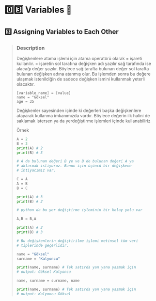 # :zero::three: Variables :bookmark:
## :three: Assigning Variables to Each Other
> ### Description
> Değişkenlere atama işlemi için atama operatörü
> olarak = işareti kullanılır.
> = işaretin sol tarafına değişken adı yazılır
> sağ tarafında ise alacağı değer yazılır.
> Böylece sağ tarafta bulunan değer sol tarafta
> bulunan değişken adına atanmış olur.
> Bu işlemden sonra bu değere ulaşmak istenildiğin de
> sadece değişken ismini kullanmak yeterli olacaktır.
> 
> ```
> [variable_name] = [value]
> name = "Göksel"
> age = 35
> ```
> 
> Değişkenler sayesinden içinde ki değerleri başka değişkenlere
> atayarak kullanma imkanımızda vardır. Böylece değerin ilk halini
> de saklamak istersen ya da yerdeğiştirme işlemleri içinde kullanabiliriz
> 
> Örnek
> ``` python
> A = 2
> B = 3
> print(A) # 2
> print(B) # 3 
> 
> # A da bulunan değeri B ye ve B de bulunan değeri A ya 
> # aktarmak istiyoruz. Bunun için üçüncü bir değişkene
> # ihtiyacımız var.
> 
> C = A
> A = B
> B = C
> 
> print(A) # 3
> print(B) # 2
> 
> # python da bu yer değiştirme işleminin bir kolay yolu var
> 
> A,B = B,A
> 
> print(A) # 2
> print(B) # 3
> 
> # Bu değişkenlerin değiştirilme işlemi metinsel tüm veri
> # tiplerinde geçerlidir.
> 
> name = "Göksel"
> surname = "Kalyoncu"
> 
> print(name, surname) # Tek satırda yan yana yazmak için
> # output: Göksel Kalyoncu
> 
> name, surname = surname, name
> 
> print(name, surname) # Tek satırda yan yana yazmak için
> # output: Kalyoncu Göksel
> 
> ```
